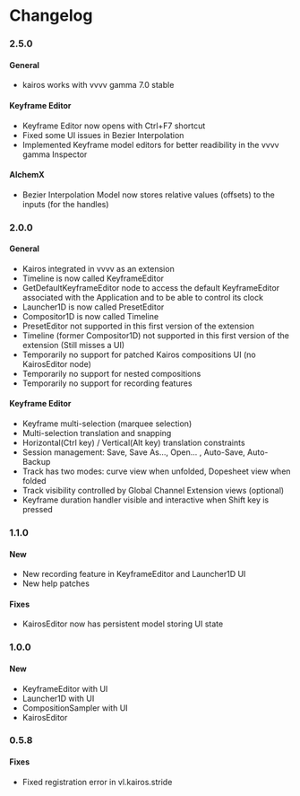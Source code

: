 # Changelog

### 2.5.0
#### General
- kairos works with vvvv gamma 7.0 stable

#### Keyframe Editor
- Keyframe Editor now opens with Ctrl+F7 shortcut
- Fixed some UI issues in Bezier Interpolation
- Implemented Keyframe model editors for better readibility in the vvvv gamma Inspector

#### AlchemX
- Bezier Interpolation Model now stores relative values (offsets) to the inputs (for the handles)

### 2.0.0
#### General
- Kairos integrated in vvvv as an extension 
- Timeline is now called KeyframeEditor
- GetDefaultKeyframeEditor node to access the default KeyframeEditor associated with the Application and to be able to control its clock
- Launcher1D is now called PresetEditor
- Compositor1D is now called Timeline
- PresetEditor not supported in this first version of the extension
- Timeline (former Compositor1D) not supported in this first version of the extension (Still misses a UI)
- Temporarily no support for patched Kairos compositions UI (no KairosEditor node)
- Temporarily no support for nested compositions
- Temporarily no support for recording features

#### Keyframe Editor
- Keyframe multi-selection (marquee selection)
- Multi-selection translation and snapping
- Horizontal(Ctrl key) / Vertical(Alt key) translation constraints
- Session management: Save, Save As..., Open... , Auto-Save, Auto-Backup
- Track has two modes: curve view when unfolded, Dopesheet view when folded
- Track visibility controlled by Global Channel Extension views (optional)
- Keyframe duration handler visible and interactive when Shift key is pressed

### 1.1.0
#### New
- New recording feature in KeyframeEditor and Launcher1D UI
- New help patches

#### Fixes
- KairosEditor now has persistent model storing UI state

### 1.0.0
#### New
- KeyframeEditor with UI
- Launcher1D with UI
- CompositionSampler with UI
- KairosEditor

### 0.5.8
#### Fixes

- Fixed registration error in vl.kairos.stride


